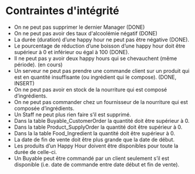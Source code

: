 # Contraintes d'intégrité
* On ne peut pas supprimer le dernier Manager (DONE)
* On ne peut pas avoir des taux d'alcoolémie négatif (DONE)
* La durée (duration) d’une happy hour ne peut pas être négative (DONE).
* Le pourcentage de réduction d’une boisson d’une happy hour doit être supérieur à 0 et inférieur ou égal à 100 (DONE).
* Il ne peut pas y avoir deux happy hours qui se chevauchent (même période). (en cours)
* Un serveur ne peut pas prendre une commande client sur un produit qui est en quantité insuffisante (ou ingrédient qui le compose). (DONE, INSERT)
* On ne peut pas avoir en stock de la nourriture qui est composé d’ingrédients.
* On ne peut pas commander chez un fournisseur de la nourriture qui est composée d’ingrédients.
* Un Staff ne peut plus rien faire s’il est supprimé.
* Dans la table Buyable_CustomerOrder la quantité doit être supérieur à 0.
* Dans la table Product_SupplyOrder la quantité doit être supérieur à 0.
* Dans la la table Food_Ingredient la quantité doit être supérieur à 0.
* La date de fin de vente doit être plus grande que la date de début.
* Les produits d’un Happy Hour doivent être disponibles pour toute la durée de celle-ci.
* Un Buyable peut être commandé par un client seulement s’il est disponible (i.e. date de commande entre date début et fin de vente).
